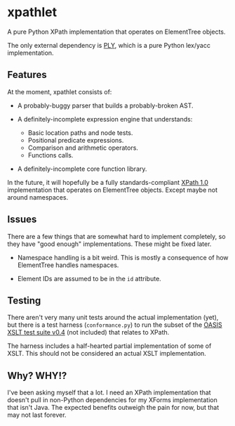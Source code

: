 xpathlet
========

A pure Python XPath implementation that operates on ElementTree objects.

The only external dependency is [PLY][1], which is a pure Python lex/yacc
implementation.

Features
--------

At the moment, xpathlet consists of:

* A probably-buggy parser that builds a probably-broken AST.

* A definitely-incomplete expression engine that understands:
    * Basic location paths and node tests.
    * Positional predicate expressions.
    * Comparison and arithmetic operators.
    * Functions calls.

* A definitely-incomplete core function library.

In the future, it will hopefully be a fully standards-compliant [XPath 1.0][2]
implementation that operates on ElementTree objects. Except maybe not around
namespaces.

Issues
------

There are a few things that are somewhat hard to implement completely, so they
have "good enough" implementations. These might be fixed later.

* Namespace handling is a bit weird. This is mostly a consequence of how
  ElementTree handles namespaces.

* Element IDs are assumed to be in the `id` attribute.

Testing
-------

There aren't very many unit tests around the actual implementation (yet), but
there is a test harness (`conformance.py`) to run the subset of the
[OASIS XSLT test suite v0.4][3] (not included) that relates to XPath.

The harness includes a half-hearted partial implementation of some of XSLT.
This should not be considered an actual XSLT implementation.

Why? WHY!?
----------

I've been asking myself that a lot. I need an XPath implementation that doesn't
pull in non-Python dependencies for my XForms implementation that isn't Java.
The expected benefits outweigh the pain for now, but that may not last forever.


[1]: http://www.dabeaz.com/ply/
[2]: http://www.w3.org/TR/xpath/
[3]: https://www.oasis-open.org/committees/documents.php?wg_abbrev=xslt
